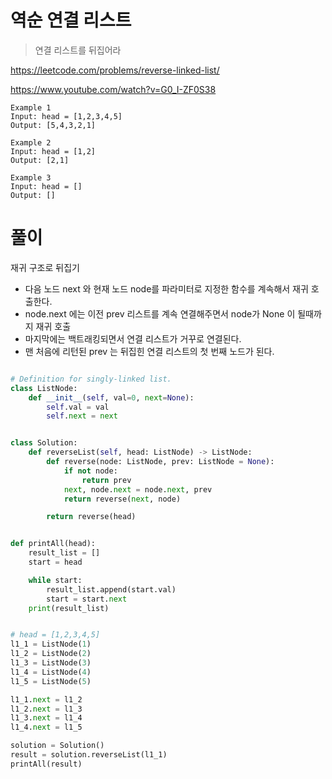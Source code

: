 # 역순 연결 리스트

> 연결 리스트를 뒤집어라

https://leetcode.com/problems/reverse-linked-list/

https://www.youtube.com/watch?v=G0_I-ZF0S38
```
Example 1
Input: head = [1,2,3,4,5]
Output: [5,4,3,2,1]

Example 2
Input: head = [1,2]
Output: [2,1]

Example 3
Input: head = []
Output: []
```

# 풀이

재귀 구조로 뒤집기

- 다음 노드 next 와 현재 노드 node를 파라미터로 지정한 함수를 계속해서 재귀 호출한다.
- node.next 에는 이전 prev 리스트를 계속 연결해주면서 node가 None 이 될때까지 재귀 호출
- 마지막에는 백트래킹되면서 연결 리스트가 거꾸로 연결된다.
- 맨 처음에 리턴된 prev 는 뒤집힌 연결 리스트의 첫 번째 노드가 된다.

```python

# Definition for singly-linked list.
class ListNode:
    def __init__(self, val=0, next=None):
        self.val = val
        self.next = next


class Solution:
    def reverseList(self, head: ListNode) -> ListNode:
        def reverse(node: ListNode, prev: ListNode = None):
            if not node:
                return prev
            next, node.next = node.next, prev
            return reverse(next, node)

        return reverse(head)


def printAll(head):
    result_list = []
    start = head

    while start:
        result_list.append(start.val)
        start = start.next
    print(result_list)


# head = [1,2,3,4,5]
l1_1 = ListNode(1)
l1_2 = ListNode(2)
l1_3 = ListNode(3)
l1_4 = ListNode(4)
l1_5 = ListNode(5)

l1_1.next = l1_2
l1_2.next = l1_3
l1_3.next = l1_4
l1_4.next = l1_5

solution = Solution()
result = solution.reverseList(l1_1)
printAll(result)
```
